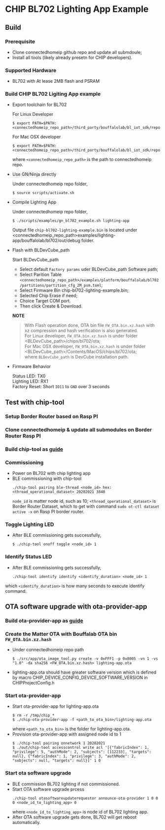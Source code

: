 # CHIP BL702 Lighting App Example

## Build

### Prerequisite
- Clone connectedhomeip github repo and update all submdoule;
- Install all tools (likely already presetn for CHIP developers).

### Supported Hardware
- BL702 with At lease 2MB flash and PSRAM
### Build CHIP BL702 Ligiting App example
- Export toolchain for BL702
  
    For Linux Developer
    ```shell
    $ export PATH=$PATH:<connectedhomeip_repo_path>/third_party/bouffalolab/bl_iot_sdk/repo/toolchain/riscv/Linux/bin
    ```
    For Mac OSX developer
    ```shell
    $ export PATH=$PATH:<connectedhomeip_repo_path>/third_party/bouffalolab/bl_iot_sdk/repo/toolchain/riscv/Darwin/bin
    ```
    where `<connectedhomeip_repo_path>` is the path to connectedhomeip repo.

- Use GN/Ninja directly

    Under connectedhomeip repo folder, 
    ```shell
    $ source scripts/activate.sh
    ```
- Compile Lighting App

    Under connectedhomeip repo folder, 
    ```shell
    $ ./scripts/examples/gn_bl702_example.sh lighting-app
    ```
    Output file `chip-bl702-lighting-example.bin` is located under <connectedhomeip_repo_path>examples/lighting-app/bouffalolab/bl702/out/debug folder.

- Flash with BLDevCube_path

    Start BLDevCube_path 
    - Select default `Factory params` uder BLDevCube_path Software path;
    - Select Parition Table `<connectedhomeip_repo_path>/examples/platform/bouffalolab/bl702/partitions/partition_cfg_2M_psm.toml`;
    - Select Firmware Bin chip-bl702-lighting-example.bin;
    - Selected Chip Erase if need;
    - Choice Target COM port.
    - Then click Create & Download.

    **NOTE**
    > With Flash operation done, OTA bin file `FW_OTA.bin.xz.hash` with xz compression and hash verification is also generated. <br>
    > For Linux developer, `FW_OTA.bin.xz.hash` is under folder <BLDevCube_path>/chips/bl702/ota; <br>
    > For Mac OSX developer, `FW_OTA.bin.xz.hash` is under folder <BLDevCube_path>/Contents/MacOS/chips/bl702/ota; <br>
    > where `BLDevCube_path` is DevCube installation path. <br>

- Firmware Behavior
  
    Status LED: TX0<br>
    Lighting LED: RX1<br>
    Factory Reset: Short `IO11` to `GND` over 3 seconds<br>

## Test with chip-tool

### Setup Border Router based on Rasp PI
### Clone connectedhomeip & update all submodules on Border Router Rasp PI
### Build chip-tool as [guide](../../../chip-tool/README.md)
### Commissioning
- Power on BL702 with chip lighting app
- BLE commissioning with chip-tool
    ```shell
    ./chip-tool pairing ble-thread <node_id> hex:<thread_operational_dataset> 20202021 3840
    ```
    `node_id` is matter node id, such as 10; `<thread_operational_dataset>` is Border Router Dataset, which to get with command `sudo ot-ctl dataset active -x` on Rasp PI border router.

### Toggle Lighting LED
- After BLE commissioning gets successfully, 
    ```
    $ ./chip-tool onoff toggle <node_id> 1
    ```

### Identify Status LED
- After BLE commissioning gets successfully, 
    ```shell
    ./chip-tool identify identify <identify_duration> <node_id> 1
    ```

which `<identify_duration>` is how many seconds to execute identify command.

## OTA software upgrade with ota-provider-app

### Build ota-provider-app as [guide](../../../ota-provider-app/linux/README.md)

### Create the Matter OTA with Bouffalab OTA bin `FW_OTA.bin.xz.hash`
- Under connectedhomeip repo path
    ```shell
    $ ./src/app/ota_image_tool.py create -v 0xFFF1 -p 0x8005 -vn 1 -vs "1.0" -da sha256 <FW_OTA.bin.xz.hash> lighting-app.ota

    ```
- lighting-app.ota should have greater software version which is defined by macro CHIP_DEVICE_CONFIG_DEVICE_SOFTWARE_VERSION in CHIPProjectConfig.h

### Start ota-provider-app
- Start ota-provider-app for lighting-app.ota
    ```shell
    $ rm -r /tmp/chip_*
    $ ./chip-ota-provider-app -f <path_to_ota_bin>/lighting-app.ota
    ```
    where `<path_to_ota_bin>` is the folder for lighting-app.ota.
- Provision ota-provider-app with assigned node id to 1
    ```shell
    $ ./chip-tool pairing onnetwork 1 20202021
    $ ./out/chip-tool accesscontrol write acl '[{"fabricIndex": 1, "privilege": 5, "authMode": 2, "subjects": [112233], "targets": null}, {"fabricIndex": 1, "privilege": 3, "authMode": 2, "subjects": null, "targets": null}]' 1 0
    ```

### Start ota software upgrade
- BLE commission BL702 lighting if not commissioned.
- Start OTA software upgrade prcess
    ```shell
    ./chip-tool otasoftwareupdaterequestor announce-ota-provider 1 0 0 0 <node_id_to_lighting_app> 0
    ```
    where `<node_id_to_lighting_app>` is node id of BL702 lighting app.
- After OTA software upgrade gets done, BL702 will get reboot automatically.
